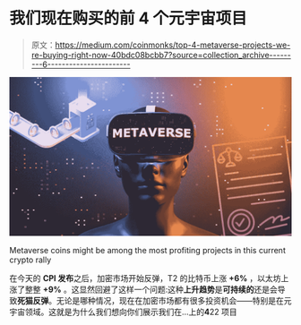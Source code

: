 # 我们现在购买的前 4 个元宇宙项目

> 原文：<https://medium.com/coinmonks/top-4-metaverse-projects-we-re-buying-right-now-40bdc08bcbb7?source=collection_archive---------6----------------------->

![](img/4fc2fa146d1fa56cf5abac4cca560517.png)

Metaverse coins might be among the most profiting projects in this current crypto rally

在今天的 **CPI 发布**之后，加密市场开始反弹，T2 的比特币上涨 **+6%** ，以太坊上涨了整整 **+9%** 。这显然回避了这样一个问题:这种**上升趋势**是**可持续的**还是会导致**死猫反弹**。无论是哪种情况，现在在加密市场都有很多投资机会——特别是在元宇宙领域。这就是为什么我们想向你们展示我们在…上的**4**22 项目